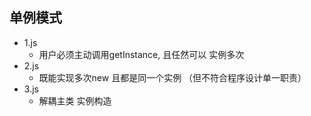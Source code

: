 ## 单例模式
- 1.js
  - 用户必须主动调用getInstance, 且任然可以 实例多次
- 2.js
  - 既能实现多次new 且都是同一个实例 （但不符合程序设计单一职责）
- 3.js
  - 解耦主类 实例构造
